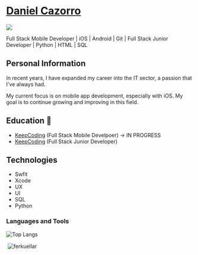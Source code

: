 # <a href="#">Daniel Cazorro</a>

![](https://komarev.com/ghpvc/?username=DanielCazorro)
 
Full Stack Mobile Developer | iOS | Android | Git | Full Stack Junior Developer | Python | HTML | SQL

## Personal Information
In recent years, I have expanded my career into the IT sector, a passion that I've always had.

My current focus is on mobile app development, especially with iOS. My goal is to continue growing and improving in this field.

## Education 📖

- [KeepCoding](https://keepcoding.io/) (Full Stack Mobile Develpoer) -> IN PROGRESS
- [KeepCoding](https://keepcoding.io/) (Full Stack Junior Developer)

## Technologies 

- Swfit
- Xcode
- UX
- UI
- SQL
- Python

<h3 align="left">Languages and Tools</h3>

![Top Langs](https://github-readme-stats.vercel.app/api/top-langs/?username=DanielCazorro&langs_count=10)


<p>&nbsp;<img align="center" src="https://github-readme-stats.vercel.app/api?username=ferkuellar&show_icons=true&locale=en" alt="ferkuellar" /></p>


<!--
**DanielCazorro/DanielCazorro** is a ✨ _special_ ✨ repository because its `README.md` (this file) appears on your GitHub profile.

Here are some ideas to get you started:

- 🔭 I’m currently working on ...
- 🌱 I’m currently learning ...
- 👯 I’m looking to collaborate on ...
- 🤔 I’m looking for help with ...
- 💬 Ask me about ...
- 📫 How to reach me: ...
- 😄 Pronouns: ...
- ⚡ Fun fact: ...
-->
